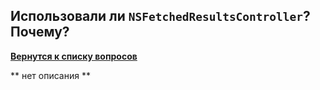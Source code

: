 ## Использовали ли `NSFetchedResultsController`? Почему?

[**Вернутся к списку вопросов**](https://github.com/Torlopov-Andrey/hh_interview_ios/blob/master/readme.md)


** нет описания **
